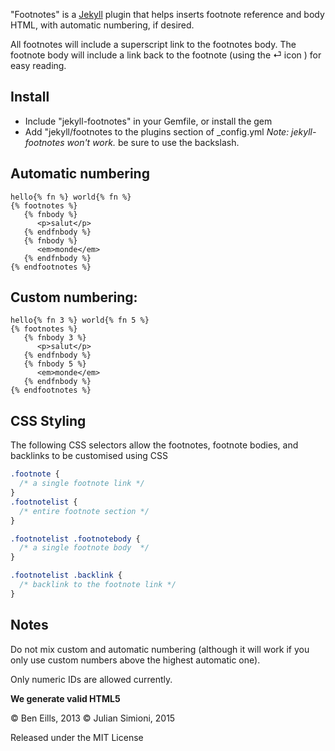 "Footnotes" is a [Jekyll](http://jekyllrb.com/) plugin that helps inserts
footnote reference and body HTML, with automatic numbering, if desired.

All footnotes will include a superscript link to the footnotes body. The
footnote body will include a link back to the footnote (using the ⏎ icon ) for
easy reading.

## Install

* Include "jekyll-footnotes" in your Gemfile, or install the gem
* Add "jekyll/footnotes to the plugins section of \_config.yml *Note:
  jekyll-footnotes won't work.* be sure to use the backslash.

## Automatic numbering
    hello{% fn %} world{% fn %}
    {% footnotes %}
       {% fnbody %}
          <p>salut</p>
       {% endfnbody %}
       {% fnbody %}
          <em>monde</em>
       {% endfnbody %}
    {% endfootnotes %}

## Custom numbering:
    hello{% fn 3 %} world{% fn 5 %}
    {% footnotes %}
       {% fnbody 3 %}
          <p>salut</p>
       {% endfnbody %}
       {% fnbody 5 %}
          <em>monde</em>
       {% endfnbody %}
    {% endfootnotes %}

## CSS Styling
The following CSS selectors allow the footnotes, footnote bodies, and backlinks
to be customised using CSS

```CSS
.footnote {
  /* a single footnote link */
}
.footnotelist {
  /* entire footnote section */
}

.footnotelist .footnotebody {
  /* a single footnote body  */
}

.footnotelist .backlink {
  /* backlink to the footnote link */
}
```

## Notes

Do not mix custom and automatic numbering (although it will work if you only
use custom numbers above the highest automatic one).

Only numeric IDs are allowed currently.

**We generate valid HTML5**


© Ben Eills, 2013
© Julian Simioni, 2015

Released under the MIT License
